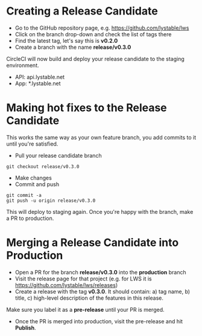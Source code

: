 # Creating a Release Candidate

- Go to the GitHub repository page, e.g. https://github.com/lystable/lws
- Click on the branch drop-down and check the list of tags there
- Find the latest tag, let's say this is **v0.2.0**
- Create a branch with the name **release/v0.3.0**

CircleCI will now build and deploy your release candidate to the staging environment.

- API: api.lystable.net
- App: *.lystable.net

# Making hot fixes to the Release Candidate

This works the same way as your own feature branch, you add commits to it until you're satisfied.

- Pull your release candidate branch
```
git checkout release/v0.3.0
```
- Make changes
- Commit and push
```
git commit -a
git push -u origin release/v0.3.0
```

This will deploy to staging again. Once you're happy with the branch, make a PR to production.

# Merging a Release Candidate into Production

- Open a PR for the branch **release/v0.3.0** into the **production** branch
- Visit the release page for that project (e.g. for LWS it is https://github.com/lystable/lws/releases)
- Create a release with the tag **v0.3.0**. It should contain: a) tag name, b) title, c) high-level description of the features in this release.

Make sure you label it as a **pre-release** until your PR is merged.

- Once the PR is merged into production, visit the pre-release and hit **Publish**.

